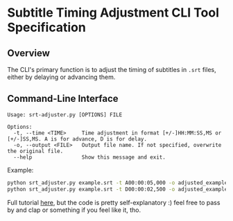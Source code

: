 # Subtitle Timing Adjustment CLI Tool Specification

## Overview
The CLI's primary function is to adjust the timing of subtitles in `.srt` files, either by delaying or advancing them.

## Command-Line Interface

```plaintext
Usage: srt-adjuster.py [OPTIONS] FILE

Options:
  -t, --time <TIME>     Time adjustment in format [+/-]HH:MM:SS,MS or [+/-]SS,MS. A is for advance, D is for delay.
  -o, --output <FILE>   Output file name. If not specified, overwrite the original file.
  --help                Show this message and exit.
```

Example:

```bash
python srt_adjuster.py example.srt -t A00:00:05,000 -o adjusted_example.srt
python srt_adjuster.py example.srt -t D00:00:02,500 -o adjusted_example.srt
```

Full tutorial [here](https://python.plainenglish.io/how-to-synchronize-your-subtitle-files-with-python-5866ff58bc6c), but the code is pretty self-explanatory :) feel free to pass by and clap or something if you feel like it, tho.
